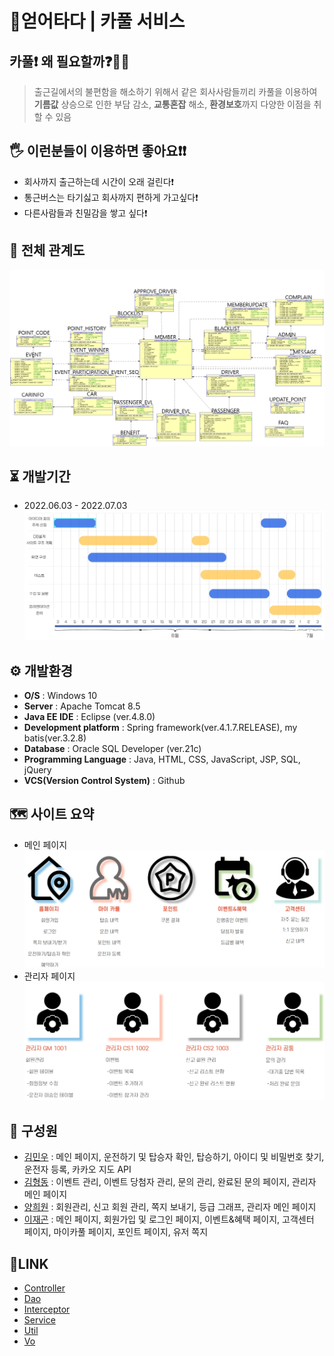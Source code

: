 # 🚗얻어타다 | 카풀 서비스

## 카풀❗ 왜 필요할까❓🤷‍♂️
>출근길에서의 불편함을 해소하기 위해서 같은 회사사람들끼리 카풀을 이용하여 **기름값** 상승으로 인한 부담 감소, **교통혼잡** 해소, **환경보호**까지 다양한 이점을 취할 수 있음

## 🖐 이런분들이 이용하면 좋아요❗❗
- 회사까지 출근하는데 시간이 오래 걸린다❗
- 통근버스는 타기싫고 회사까지 편하게 가고싶다❗
- 다른사람들과 친밀감을 쌓고 싶다❗


## 📄 전체 관계도
![Relationship diagram](./database/total_relationship_diagram.jpg)

## ⏳ 개발기간
- 2022.06.03 - 2022.07.03
  ![gantt_chart](./database/gantt_chart.jpg)

## ⚙ 개발환경
- **O/S** : Windows 10
- **Server** : Apache Tomcat 8.5
- **Java EE IDE** : Eclipse (ver.4.8.0)
- **Development platform** : Spring framework(ver.4.1.7.RELEASE), my batis(ver.3.2.8)
- **Database** : Oracle SQL Developer (ver.21c)
- **Programming Language** : Java, HTML, CSS, JavaScript, JSP, SQL, jQuery
- **VCS(Version Control System)** : Github

## 🗺 사이트 요약
- 메인 페이지
  ![mainpage](./database/mainpage_summary_map.jpg)
- 관리자 페이지
  ![adminpage](./database/adminpage_summary_map.jpg)

## 🤝 구성원

- [김민우](https://github.com/owni14) : 메인 페이지, 운전하기 및 탑승자 확인, 탑승하기, 아이디 및 비밀번호 찾기, 운전자 등록, 카카오 지도 API <br>
- [김형동](https://github.com/devKimHD) : 이벤트 관리, 이벤트 당첨자 관리, 문의 관리, 완료된 문의 페이지, 관리자 메인 페이지 <br>
- [양희원](https://github.com/yanghuiwon) : 회원관리, 신고 회원 관리, 쪽지 보내기, 등급 그래프, 관리자 메인 페이지 <br>
- [이재곤](https://github.com/jaegonLee1) : 메인 페이지, 회원가입 및 로그인 페이지, 이벤트&혜택 페이지, 고객센터 페이지, 마이카풀 페이지, 포인트 페이지, 유저 쪽지  <br>

## 🔗LINK
- [Controller](https://github.com/owni14/team_project/tree/master/team_project/src/main/java/com/kh/team/controller)
- [Dao](https://github.com/owni14/team_project/tree/master/team_project/src/main/java/com/kh/team/dao)
- [Interceptor](https://github.com/owni14/team_project/tree/master/team_project/src/main/java/com/kh/team/interceptor)
- [Service](https://github.com/owni14/team_project/tree/master/team_project/src/main/java/com/kh/team/service)
- [Util](https://github.com/owni14/team_project/tree/master/team_project/src/main/java/com/kh/team/util)
- [Vo](https://github.com/owni14/team_project/tree/master/team_project/src/main/java/com/kh/team/util)
